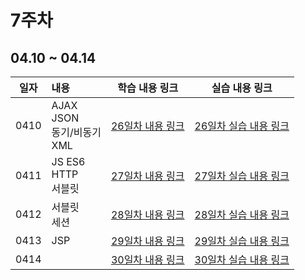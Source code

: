 # 7주차

## 04.10 ~ 04.14

|  일자  | 내용                                    |           학습 내용 링크           |          실습 내용 링크           |
|:----:|:--------------------------------------|:----------------------------:|:---------------------------:|
| 0410 | AJAX<br/>JSON<br/>동기/비동기<br/>XML<br/> | [26일차 내용 링크](./day26/course) | [26일차 실습 내용 링크](./day26/hw) |
| 0411 | JS ES6<br/>HTTP<br/>서블릿<br/>          | [27일차 내용 링크](./day27/course) | [27일차 실습 내용 링크](./day27/hw) |
| 0412 | 서블릿<br/>세션<br/>                       | [28일차 내용 링크](./day28/course) | [28일차 실습 내용 링크](./day28/hw) |
| 0413 | JSP<br/>                                   | [29일차 내용 링크](./day29/course) | [29일차 실습 내용 링크](./day29/hw) |
| 0414 |                                       | [30일차 내용 링크](./day30/course) | [30일차 실습 내용 링크](./day30/hw) |